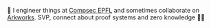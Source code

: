 🐙 I engineer things at [Compsec EPFL](https://compsec.epfl.ch/) and sometimes collaborate on [Arkworks](https://github.com/arkworks-rs). SVP, connect about proof systems and zero knowledge 🏳️‍🌈

<!---
z-tech/z-tech is a ✨ special ✨ repository because its `README.md` (this file) appears on your GitHub profile.
You can click the Preview link to take a look at your changes.
--->
